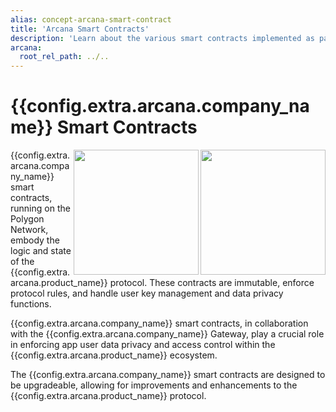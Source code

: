 ```yaml
---
alias: concept-arcana-smart-contract
title: 'Arcana Smart Contracts'
description: 'Learn about the various smart contracts implemented as part of the Arcana Network protocol.'
arcana:
  root_rel_path: ../..
---
```


# {{config.extra.arcana.company_name}} Smart Contracts

<img src="{{config.extra.arcana.img_dir}}/diagrams/d_an_smartcontracts_light.{{config.extra.arcana.img_png}}#only-light" width="200" align="right" margin="50" />
<img src="{{config.extra.arcana.img_dir}}/diagrams/d_an_smartcontracts_dark.{{config.extra.arcana.img_png}}#only-dark" width="200" align="right" margin="50" />

{{config.extra.arcana.company_name}} smart contracts, running on the Polygon Network, embody the logic and state of the {{config.extra.arcana.product_name}} protocol. These contracts are immutable, enforce protocol rules, and handle user key management and data privacy functions.

{{config.extra.arcana.company_name}} smart contracts, in collaboration with the {{config.extra.arcana.company_name}} Gateway, play a crucial role in enforcing app user data privacy and access control within the {{config.extra.arcana.product_name}} ecosystem.

The {{config.extra.arcana.company_name}} smart contracts are designed to be upgradeable, allowing for improvements and enhancements to the {{config.extra.arcana.product_name}} protocol.